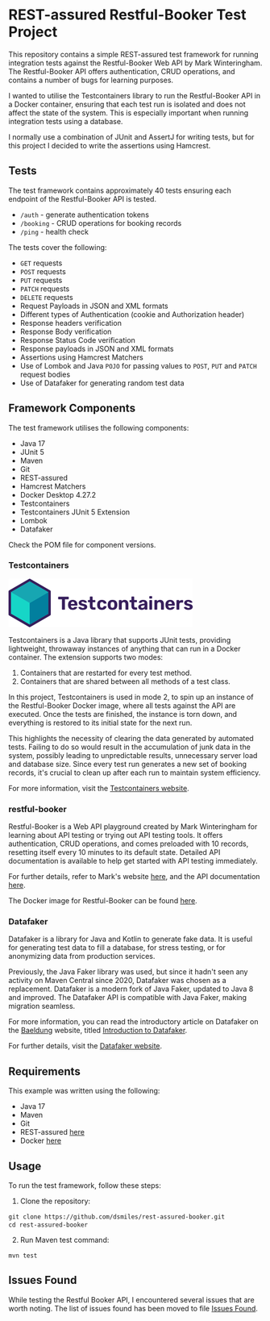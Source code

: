 # REST-assured Restful-Booker Test Project

This repository contains a simple REST-assured test framework for running integration tests against the Restful-Booker 
Web API by Mark Winteringham. The Restful-Booker API offers authentication, CRUD operations, and contains a number of
bugs for learning purposes.

I wanted to utilise the Testcontainers library to run the Restful-Booker API in a Docker container, ensuring that each 
test run is isolated and does not affect the state of the system. This is especially important when running integration 
tests using a database. 

I normally use a combination of JUnit and AssertJ for writing tests, but for this project I decided to write the 
assertions using Hamcrest.  

## Tests

The test framework contains approximately 40 tests ensuring each endpoint of the Restful-Booker API is tested. 

- `/auth`     - generate authentication tokens
- `/booking`  - CRUD operations for booking records
- `/ping`     - health check

The tests cover the following:

- `GET` requests
- `POST` requests
- `PUT` requests
- `PATCH` requests
- `DELETE` requests
- Request Payloads in JSON and XML formats
- Different types of Authentication (cookie and Authorization header) 
- Response headers verification
- Response Body verification
- Response Status Code verification
- Response payloads in JSON and XML formats
- Assertions using Hamcrest Matchers
- Use of Lombok and Java `POJO` for passing values to `POST`, `PUT` and `PATCH` request bodies
- Use of Datafaker for generating random test data
 

## Framework Components

The test framework utilises the following components:

- Java 17
- JUnit 5 
- Maven
- Git
- REST-assured 
- Hamcrest Matchers
- Docker Desktop 4.27.2
- Testcontainers
- Testcontainers JUnit 5 Extension
- Lombok
- Datafaker

Check the POM file for component versions.

### Testcontainers

![Testcontainers Logo](/assets/images/testcontainers-logo.svg)

Testcontainers is a Java library that supports JUnit tests, providing lightweight, throwaway instances of anything that 
can run in a Docker container. The extension supports two modes:

1. Containers that are restarted for every test method.
2. Containers that are shared between all methods of a test class.

In this project, Testcontainers is used in mode 2, to spin up an instance of the Restful-Booker Docker image, where all
tests against the API are executed. Once the tests are finished, the instance is torn down, and everything is restored
to its initial state for the next run. 

This highlights the necessity of clearing the data generated by automated tests. Failing to do so would result in the 
accumulation of junk data in the system, possibly leading to unpredictable results, unnecessary server load and database
size. Since every test run generates a new set of booking records, it's crucial to clean up after each run to maintain 
system efficiency.

For more information, visit the [Testcontainers website](https://testcontainers.com).

### restful-booker

Restful-Booker is a Web API playground created by Mark Winteringham for learning about API testing or trying out API 
testing tools. It offers authentication, CRUD operations, and comes preloaded with 10 records, resetting itself every 
10 minutes to its default state. Detailed API documentation is available to help get started with API testing immediately.

For further details, refer to Mark's website [here](https://restful-booker.herokuapp.com), and the API documentation
[here](https://restful-booker.herokuapp.com/apidoc/index.html).

The Docker image for Restful-Booker can be found [here](https://github.com/mwinteringham/restful-booker).

### Datafaker

Datafaker is a library for Java and Kotlin to generate fake data. It is useful for generating test data to fill a database, 
for stress testing, or for anonymizing data from production services.

Previously, the Java Faker library was used, but since it hadn't seen any activity on Maven Central since 2020, Datafaker 
was chosen as a replacement. Datafaker is a modern fork of Java Faker, updated to Java 8 and improved. The Datafaker API 
is compatible with Java Faker, making migration seamless.

For more information, you can read the introductory article on Datafaker on the [Baeldung](https://www.baeldung.com) 
website, titled [Introduction to Datafaker](https://www.baeldung.com/java-datafaker).

For further details, visit the [Datafaker website](https://www.datafaker.net).

## Requirements

This example was written using the following:

- Java 17
- Maven
- Git
- REST-assured [here](https://rest-assured.io)
- Docker [here](https://www.docker.com)


## Usage

To run the test framework, follow these steps:

1. Clone the repository:
```
git clone https://github.com/dsmiles/rest-assured-booker.git
cd rest-assured-booker
```

2. Run Maven test command:
```
mvn test
```

## Issues Found

While testing the Restful Booker API, I encountered several issues that are worth noting. The list of issues found has 
been moved to file [Issues Found](ISSUES.md).
